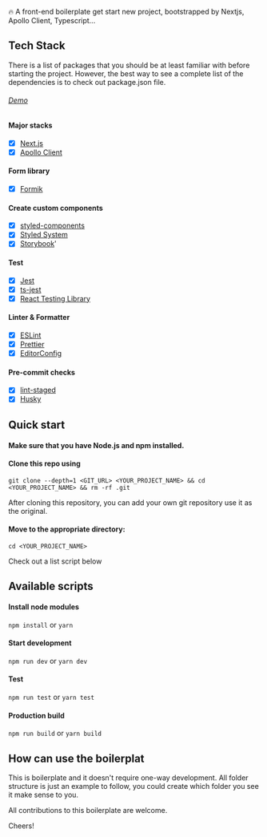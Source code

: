 🔥 A front-end boilerplate get start new project, bootstrapped by Nextjs, Apollo Client, Typescript...

## Tech Stack

There is a list of packages that you should be at least familiar with before starting the project. However, the best way to see a complete list of the dependencies is to check out package.json file. 

###### [Demo](http://example.krapstack.io)

#### Major stacks

- [x] [Next.js](https://nextjs.org/)
- [x] [Apollo Client](https://www.apollographql.com/docs/react/)

#### Form library

- [x] [Formik](https://github.com/formik/formik)

#### Create custom components

- [x] [styled-components](https://github.com/styled-components/styled-components)
- [x] [Styled System](https://github.com/styled-system/styled-system)
- [x] [Storybook](https://github.com/storybookjs/storybook)'

#### Test

- [x] [Jest](https://github.com/facebook/jest)
- [x] [ts-jest](https://github.com/kulshekhar/ts-jest)
- [x] [React Testing Library](https://github.com/testing-library/react-testing-library)

#### Linter & Formatter

- [x] [ESLint](https://github.com/eslint/eslint)
- [x] [Prettier](https://github.com/prettier/prettier)
- [x] [EditorConfig](https://editorconfig.org/)

#### Pre-commit checks

- [x] [lint-staged](https://github.com/okonet/lint-staged)
- [x] [Husky](https://github.com/typicode/husky)

## Quick start

#### Make sure that you have Node.js and npm installed.

#### Clone this repo using

`git clone --depth=1 <GIT_URL> <YOUR_PROJECT_NAME> && cd <YOUR_PROJECT_NAME> && rm -rf .git`

After cloning this repository, you can add your own git repository use it as the original.

#### Move to the appropriate directory:

`cd <YOUR_PROJECT_NAME>`

Check out a list script below

## Available scripts

#### Install node modules

`npm install` or `yarn`

#### Start development

`npm run dev` or `yarn dev`

#### Test

`npm run test` or `yarn test`

#### Production build

`npm run build` or `yarn build`

## How can use the boilerplat

This is boilerplate and it doesn't require one-way development.
All folder structure is just an example to follow, you could create which folder you see it make sense to you.

All contributions to this boilerplate are welcome.

Cheers!